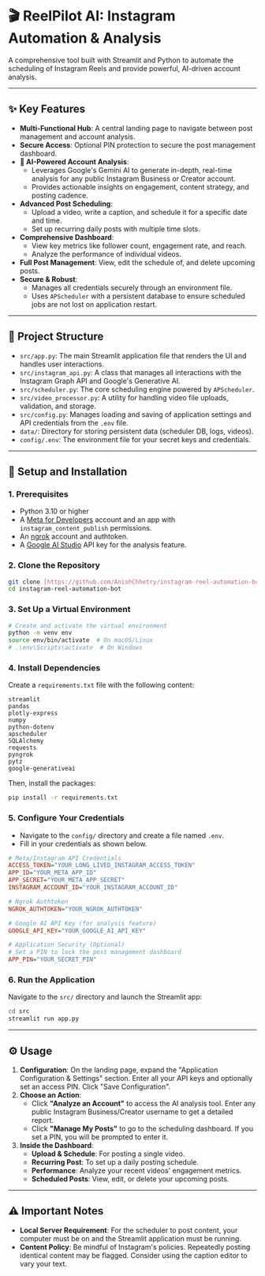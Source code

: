 # 🎬 ReelPilot AI: Instagram Automation & Analysis

A comprehensive tool built with Streamlit and Python to automate the scheduling of Instagram Reels and provide powerful, AI-driven account analysis.

---

## ✨ Key Features

-   **Multi-Functional Hub**: A central landing page to navigate between post management and account analysis.
-   **Secure Access**: Optional PIN protection to secure the post management dashboard.
-   **🤖 AI-Powered Account Analysis**:
    -   Leverages Google's Gemini AI to generate in-depth, real-time analysis for any public Instagram Business or Creator account.
    -   Provides actionable insights on engagement, content strategy, and posting cadence.
-   **Advanced Post Scheduling**:
    -   Upload a video, write a caption, and schedule it for a specific date and time.
    -   Set up recurring daily posts with multiple time slots.
-   **Comprehensive Dashboard**:
    -   View key metrics like follower count, engagement rate, and reach.
    -   Analyze the performance of individual videos.
-   **Full Post Management**: View, edit the schedule of, and delete upcoming posts.
-   **Secure & Robust**:
    -   Manages all credentials securely through an environment file.
    -   Uses `APScheduler` with a persistent database to ensure scheduled jobs are not lost on application restart.

---

## 📂 Project Structure

-   `src/app.py`: The main Streamlit application file that renders the UI and handles user interactions.
-   `src/instagram_api.py`: A class that manages all interactions with the Instagram Graph API and Google's Generative AI.
-   `src/scheduler.py`: The core scheduling engine powered by `APScheduler`.
-   `src/video_processor.py`: A utility for handling video file uploads, validation, and storage.
-   `src/config.py`: Manages loading and saving of application settings and API credentials from the `.env` file.
-   `data/`: Directory for storing persistent data (scheduler DB, logs, videos).
-   `config/.env`: The environment file for your secret keys and credentials.

---

## 🚀 Setup and Installation

### **1. Prerequisites**

-   Python 3.10 or higher
-   A [Meta for Developers](https://developers.facebook.com/) account and an app with `instagram_content_publish` permissions.
-   An [ngrok](https://ngrok.com/) account and authtoken.
-   A [Google AI Studio](https://aistudio.google.com/) API key for the analysis feature.

### **2. Clone the Repository**

```bash
git clone [https://github.com/AnishChhetry/instagram-reel-automation-bot.git](https://github.com/AnishChhetry/instagram-reel-automation-bot.git)
cd instagram-reel-automation-bot
```

### **3. Set Up a Virtual Environment**

```bash
# Create and activate the virtual environment
python -m venv env
source env/bin/activate  # On macOS/Linux
# .\env\Scripts\activate  # On Windows
```

### **4. Install Dependencies**

Create a `requirements.txt` file with the following content:

```text
streamlit
pandas
plotly-express
numpy
python-dotenv
apscheduler
SQLAlchemy
requests
pyngrok
pytz
google-generativeai
```

Then, install the packages:

```bash
pip install -r requirements.txt
```

### **5. Configure Your Credentials**

-   Navigate to the `config/` directory and create a file named `.env`.
-   Fill in your credentials as shown below.

```ini
# Meta/Instagram API Credentials
ACCESS_TOKEN="YOUR_LONG_LIVED_INSTAGRAM_ACCESS_TOKEN"
APP_ID="YOUR_META_APP_ID"
APP_SECRET="YOUR_META_APP_SECRET"
INSTAGRAM_ACCOUNT_ID="YOUR_INSTAGRAM_ACCOUNT_ID"

# Ngrok Authtoken
NGROK_AUTHTOKEN="YOUR_NGROK_AUTHTOKEN"

# Google AI API Key (for analysis feature)
GOOGLE_API_KEY="YOUR_GOOGLE_AI_API_KEY"

# Application Security (Optional)
# Set a PIN to lock the post management dashboard
APP_PIN="YOUR_SECRET_PIN"
```

### **6. Run the Application**

Navigate to the `src/` directory and launch the Streamlit app:

```bash
cd src
streamlit run app.py
```

---

## ⚙️ Usage

1.  **Configuration**: On the landing page, expand the "Application Configuration & Settings" section. Enter all your API keys and optionally set an access PIN. Click "Save Configuration".
2.  **Choose an Action**:
    -   Click **"Analyze an Account"** to access the AI analysis tool. Enter any public Instagram Business/Creator username to get a detailed report.
    -   Click **"Manage My Posts"** to go to the scheduling dashboard. If you set a PIN, you will be prompted to enter it.
3.  **Inside the Dashboard**:
    -   **Upload & Schedule**: For posting a single video.
    -   **Recurring Post**: To set up a daily posting schedule.
    -   **Performance**: Analyze your recent videos' engagement metrics.
    -   **Scheduled Posts**: View, edit, or delete your upcoming posts.

---

## ⚠️ Important Notes

-   **Local Server Requirement**: For the scheduler to post content, your computer must be on and the Streamlit application must be running.
-   **Content Policy**: Be mindful of Instagram's policies. Repeatedly posting identical content may be flagged. Consider using the caption editor to vary your text.
